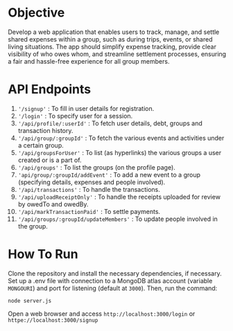 # Objective

Develop a web application that enables users to track, manage, and settle shared expenses within a group, such as during trips, events, or shared living situations. The app should simplify expense tracking, provide clear visibility of who owes whom, and streamline settlement
processes, ensuring a fair and hassle-free experience for all group members.

# API Endpoints

1. ```'/signup'``` : To fill in user details for registration.
2. ```'/login'``` : To specify user for a session.
3. ```'/api/profile/:userId'``` : To fetch user details, debt, groups and transaction history.
4. ```'/api/group/:groupId'``` : To fetch the various events and activities under a certain group.
5. ```'/api/groupsForUser'``` : To list (as hyperlinks) the various groups a user created or is a part of.
6. ```'/api/groups'``` : To list the groups (on the profile page).
7. ```'api/group/:groupId/addEvent'``` : To add a new event to a group (specifying details, expenses and people involved).
8. ```'/api/transactions'``` : To handle the transactions.
9. ```'/api/uploadReceiptOnly'``` : To handle the receipts uploaded for review by owedTo and owedBy.
10. ```'/api/markTransactionPaid'``` : To settle payments.
11. ```'/api/groups/:groupId/updateMembers'``` : To update people involved in the group.

# How To Run

Clone the repository and install the necessary dependencies, if necessary.
Set up a .env file with connection to a MongoDB atlas account (variable ``` MONGOURI ```) and port for listening (default at ``` 3000 ```).
Then, run the command:

``` node server.js  ```

Open a web browser and access  ``` http://localhost:3000/login ``` or ``` httpe://localhost:3000/signup ```
